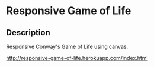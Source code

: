 Responsive Game of Life
========================

Description
-----------

Responsive Conway's Game of Life using canvas.

http://responsive-game-of-life.herokuapp.com/index.html